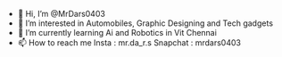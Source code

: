 - 👋 Hi, I’m @MrDars0403
- 👀 I’m interested in Automobiles, Graphic Designing and Tech gadgets 
- 🌱 I’m currently learning Ai and Robotics in Vit Chennai
- 📫 How to reach me Insta : mr.da_r.s
                     Snapchat : mrdars0403

